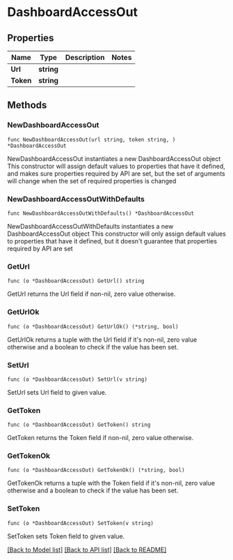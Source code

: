 # DashboardAccessOut

## Properties

Name | Type | Description | Notes
------------ | ------------- | ------------- | -------------
**Url** | **string** |  | 
**Token** | **string** |  | 

## Methods

### NewDashboardAccessOut

`func NewDashboardAccessOut(url string, token string, ) *DashboardAccessOut`

NewDashboardAccessOut instantiates a new DashboardAccessOut object
This constructor will assign default values to properties that have it defined,
and makes sure properties required by API are set, but the set of arguments
will change when the set of required properties is changed

### NewDashboardAccessOutWithDefaults

`func NewDashboardAccessOutWithDefaults() *DashboardAccessOut`

NewDashboardAccessOutWithDefaults instantiates a new DashboardAccessOut object
This constructor will only assign default values to properties that have it defined,
but it doesn't guarantee that properties required by API are set

### GetUrl

`func (o *DashboardAccessOut) GetUrl() string`

GetUrl returns the Url field if non-nil, zero value otherwise.

### GetUrlOk

`func (o *DashboardAccessOut) GetUrlOk() (*string, bool)`

GetUrlOk returns a tuple with the Url field if it's non-nil, zero value otherwise
and a boolean to check if the value has been set.

### SetUrl

`func (o *DashboardAccessOut) SetUrl(v string)`

SetUrl sets Url field to given value.


### GetToken

`func (o *DashboardAccessOut) GetToken() string`

GetToken returns the Token field if non-nil, zero value otherwise.

### GetTokenOk

`func (o *DashboardAccessOut) GetTokenOk() (*string, bool)`

GetTokenOk returns a tuple with the Token field if it's non-nil, zero value otherwise
and a boolean to check if the value has been set.

### SetToken

`func (o *DashboardAccessOut) SetToken(v string)`

SetToken sets Token field to given value.



[[Back to Model list]](../README.md#documentation-for-models) [[Back to API list]](../README.md#documentation-for-api-endpoints) [[Back to README]](../README.md)


